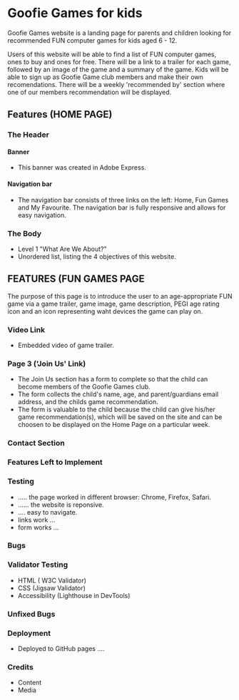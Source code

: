 # Goofie Games for kids
Goofie Games website is a landing page for parents and children looking for recommended FUN computer games for kids aged 6 - 12.

Users of this website will be able to find a list of FUN computer games, ones to buy and ones for free. There will be a link to a trailer for each game, followed by an image of the game and a summary of the game. Kids will be able to sign up as Goofie Game club members and make their own recomendations. There will be a weekly 'recommended by' section where one of our members recommendation will be displayed.

## Features (HOME PAGE)

### The Header

#### Banner
- This banner was created in Adobe Express.

#### Navigation bar
- The navigation bar consists of three links on the left: Home, Fun Games and My Favourite. The navigation bar is fully responsive and allows for easy navigation.

### The Body
- Level 1 "What Are We About?"
- Unordered list, listing the 4 objectives of this website.

## FEATURES (FUN GAMES PAGE
The purpose of this page is to introduce the user to an age-appropriate FUN game via a game trailer, game image, game description, PEGI age rating icon and an icon representing waht devices the game can play on. 

### Video Link
- Embedded video of game trailer.



### Page 3 ('Join Us' Link)
- The Join Us section has a form to complete so that the child can become members of the Goofie Games club.
- The form collects the child's name, age, and parent/guardians email address, and the childs game recommendation.
- The form is valuable to the child because the child can give his/her game recommendation(s), which will be saved on the site and can be choosen to be displayed on the Home Page on a particular week.

### Contact Section

### Features Left to Implement


### Testing
- ..... the page worked in different browser: Chrome, Firefox, Safari.
- ...... the website is reponsive.
- .... easy to navigate.
- links work ...
- form works ...

### Bugs

### Validator Testing
- HTML ( W3C Validator)
- CSS (Jigsaw Validator)
- Accessibility (Lighthouse in DevTools)

### Unfixed Bugs

### Deployment
- Deployed to GitHub pages ....

### Credits
- Content
- Media

